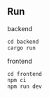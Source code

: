 ## Run

backend

```plaintext
cd backend
cargo run
```

frontend

```plaintext
cd frontend
npm ci
npm run dev
```

